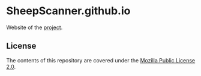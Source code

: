 # SheepScanner.github.io
Website of the [project](https://github.com/flosommerfeld/SheepScanner).


## License

The contents of this repository are covered under the [Mozilla Public License 2.0](LICENSE).
